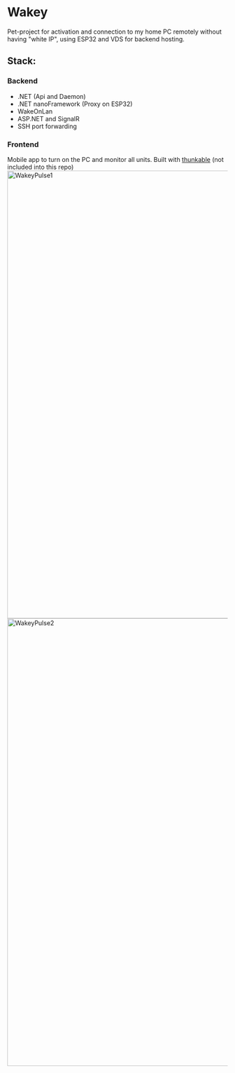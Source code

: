 # Wakey
Pet-project for activation and connection to my home PC remotely without having "white IP", using ESP32 and VDS for backend hosting.

## Stack:
### Backend
- .NET (Api and Daemon)
- .NET nanoFramework (Proxy on ESP32)
- WakeOnLan
- ASP.NET and SignalR
- SSH port forwarding

### Frontend
Mobile app to turn on the PC and monitor all units. Built with [thunkable](https://thunkable.com/) (not included into this repo)
<img width="540" height="1022" alt="WakeyPulse1" src="https://github.com/user-attachments/assets/b3f8e05f-1691-4146-b087-fb505f1a5af2" />
<img width="540" height="1022" alt="WakeyPulse2" src="https://github.com/user-attachments/assets/1102cde3-b34d-4bba-bbe7-c7f920d40e7f" />
